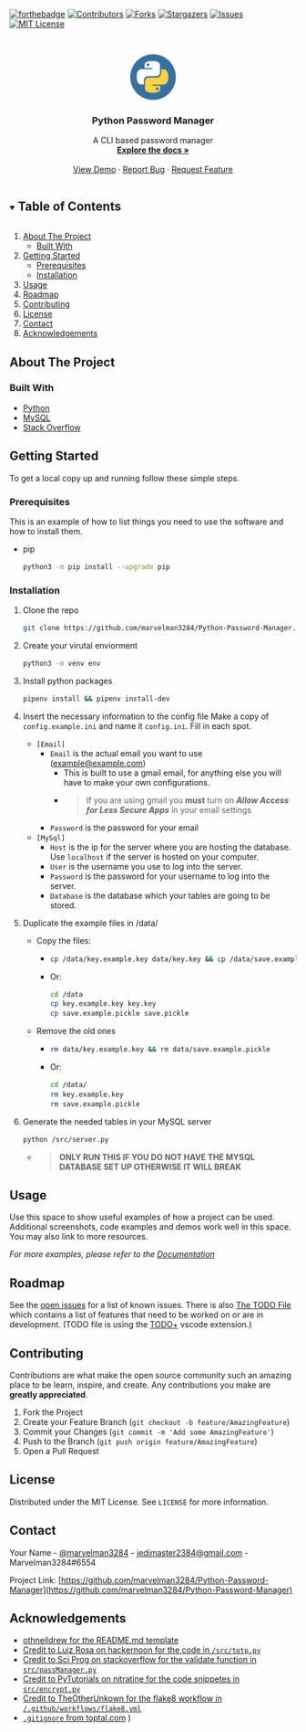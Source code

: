 <!--
*** Thanks for checking out the Best-README-Template. If you have a suggestion
*** that would make this better, please fork the repo and create a pull request
*** or simply open an issue with the tag "enhancement".
*** Thanks again! Now go create something AMAZING! :D
***
***
***
*** To avoid retyping too much info. Do a search and replace for the following:
*** marvelman3284, Python-Password-Manager, marvelman3284, jedimaster2384@gmail.com, Python Password Manager, A CLI based password manager created with python and mysq
-->



<!-- PROJECT SHIELDS -->
<!--
*** I'm using markdown "reference style" links for readability.
*** Reference links are enclosed in brackets [ ] instead of parentheses ( ).
*** See the bottom of this document for the declaration of the reference variables
*** for contributors-url, forks-url, etc. This is an optional, concise syntax you may use.
*** https://www.markdownguide.org/basic-syntax/#reference-style-links
-->
[![forthebadge](https://forthebadge.com/images/badges/made-with-python.svg)](https://www.python.org)
[![Contributors][contributors-shield]][contributors-url]
[![Forks][forks-shield]][forks-url]
[![Stargazers][stars-shield]][stars-url]
[![Issues][issues-shield]][issues-url]
[![MIT License][license-shield]][license-url]

<!-- PROJECT LOGO -->
<br />
<p align="center">
    <a href="https://github.com/marvelman3284/Python-Password-Manager">
        <img src="images/logo.png" alt="Logo" width="80" height="80">
    </a>
    <h3 align="center">Python Password Manager</h3>
    <p align="center">
        A CLI based password manager
        <br />
        <a href="https://github.com/marvelman3284/Python-Password-Manager"><strong>Explore the docs »</strong></a>
        <br />
        <br />
        <a href="https://github.com/marvelman3284/Python-Password-Manager">View Demo</a>
        ·
        <a href="https://github.com/marvelman3284/Python-Password-Manager/issues">Report Bug</a>
        ·
        <a href="https://github.com/marvelman3284/Python-Password-Manager/issues">Request Feature</a>
    </p>
</p>



<!-- TABLE OF CONTENTS -->
<details open="open">
    <summary><h2 style="display: inline-block">Table of Contents</h2></summary>
    <ol>
        <li>
            <a href="#about-the-project">About The Project</a>
            <ul>
                <li><a href="#built-with">Built With</a></li>
            </ul>
        </li>
        <li>
            <a href="#getting-started">Getting Started</a>
            <ul>
                <li><a href="#prerequisites">Prerequisites</a></li>
                <li><a href="#installation">Installation</a></li>
            </ul>
        </li>
        <li><a href="#usage">Usage</a></li>
        <li><a href="#roadmap">Roadmap</a></li>
        <li><a href="#contributing">Contributing</a></li>
        <li><a href="#license">License</a></li>
        <li><a href="#contact">Contact</a></li>
        <li><a href="#acknowledgements">Acknowledgements</a></li>
    </ol>
</details>



<!-- ABOUT THE PROJECT -->
## About The Project

### Built With

* [Python](https://python.org)
* [MySQL](https://www.mysql.com/)
* [Stack Overflow](https://stackoverflow.com/)



<!-- GETTING STARTED -->
## Getting Started

To get a local copy up and running follow these simple steps.

### Prerequisites

This is an example of how to list things you need to use the software and how to install them.
* pip
    ```sh
    python3 -m pip install --upgrade pip
    ```

### Installation

1. Clone the repo
     ```sh
     git clone https://github.com/marvelman3284/Python-Password-Manager.git
     ```
2. Create your virutal enviorment
     ```sh
     python3 -m venv env
     ```
3. Install python packages
     ```sh
     pipenv install && pipenv install-dev
     ```
4. Insert the necessary information to the config file
Make a copy of `config.example.ini` and name it `config.ini`. Fill in each spot.
   * `[Email]`
     * `Email` is the actual email you want to use (example@example.com)
       * This is built to use a gmail email, for anything else you will have to make your own configurations.
       *   > If you are using gmail you __must__ turn on **_Allow Access for Less Secure Apps_** in your email settings
     * `Password` is the password for your email
   * `[MySql]`
     * `Host` is the ip for the server where you are hosting the database. Use `localhost` if the server is hosted on your computer.
     * `User` is the username you use to log into the server.
     * `Password` is the password for your username to log into the server.
     * `Database` is the database which your tables are going to be stored.

5. Duplicate the example files in /data/
    * Copy the files:
      * ```sh
        cp /data/key.example.key data/key.key && cp /data/save.example.pickle save.pickle```
      * Or: 
        ```sh
        cd /data
        cp key.example.key key.key
        cp save.example.pickle save.pickle
        ```
    * Remove the old ones
      * ```sh 
        rm data/key.example.key && rm data/save.example.pickle
        ```
      * Or:
        ```sh 
        cd /data/
        rm key.example.key
        rm save.example.pickle
        ```
6. Generate the needed tables in your MySQL server
    ```sh
    python /src/server.py
    ```
    * > **ONLY RUN THIS IF YOU DO NOT HAVE THE MYSQL DATABASE SET UP OTHERWISE IT WILL BREAK**


<!-- USAGE EXAMPLES -->
## Usage

Use this space to show useful examples of how a project can be used. Additional screenshots, code examples and demos work well in this space. You may also link to more resources.

_For more examples, please refer to the [Documentation](https://example.com)_



<!-- ROADMAP -->
## Roadmap

See the [open issues](https://github.com/marvelman3284/Python-Password-Manager/issues) for a list of known issues.
There is also [The TODO File](https://github.com/marvelman3284/Python-Password-Manager/TODO) which contains a list of features that need to be worked on or are in development. (TODO file is using the [TODO+](https://marketplace.visualstudio.com/items?itemName=fabiospampinato.vscode-todo-plus) vscode extension.) 


<!-- CONTRIBUTING -->
## Contributing

Contributions are what make the open source community such an amazing place to be learn, inspire, and create. Any contributions you make are **greatly appreciated**.

1. Fork the Project
2. Create your Feature Branch (`git checkout -b feature/AmazingFeature`)
3. Commit your Changes (`git commit -m 'Add some AmazingFeature'`)
4. Push to the Branch (`git push origin feature/AmazingFeature`)
5. Open a Pull Request



<!-- LICENSE -->
## License

Distributed under the MIT License. See `LICENSE` for more information.



<!-- CONTACT -->
## Contact

Your Name - [@marvelman3284](https://twitter.com/marvelman3284) - jedimaster2384@gmail.com - Marvelman3284#6554

Project Link: [https://github.com/marvelman3284/Python-Password-Manager](https://github.com/marvelman3284/Python-Password-Manager)



<!-- ACKNOWLEDGEMENTS -->
## Acknowledgements

* [othneildrew for the README.md template](https://github.com/othneildrew/Best-README-Template/blob/master/BLANK_README.md)
* [Credit to Luiz Rosa on hackernoon for the code in `/src/totp.py`](https://hackernoon.com/implementing-2fa-how-time-based-one-time-password-actually-works-with-python-examples-cm1m3ywt)
* [Credit to Sci Prog on stackoverflow for the validate function in `src/passManager.py`](https://stackoverflow.com/questions/35857967/python-password-requirement-program)
* [Credit to PyTutorials on nitratine for the code snippetes in `src/encrypt.py`](https://nitratine.net/blog/post/encryption-and-decryption-in-python/)
* [Credit to TheOtherUnkown for the flake8 workflow in `/.github/workflows/flake8.yml`](https://github.com/TheOtherUnknown/Malcolm-next/blob/master/.github/workflows/flake8.yml)
* [`.gitignore` from toptal.com](https://www.toptal.com/developers/gitignore/api/python,vscode,archlinuxpackages)
)





<!-- MARKDOWN LINKS & IMAGES -->
<!-- https://www.markdownguide.org/basic-syntax/#reference-style-links -->
[contributors-shield]: https://img.shields.io/github/contributors/marvelman3284/Python-Password-Manager.svg?style=for-the-badge
[contributors-url]: https://github.com/marvelman3284/Python-Password-Manager/graphs/contributors
[forks-shield]: https://img.shields.io/github/forks/marvelman3284/Python-Password-Manager.svg?style=for-the-badge
[forks-url]: https://github.com/marvelman3284/Python-Password-Manager/network/members
[stars-shield]: https://img.shields.io/github/stars/marvelman3284/Python-Password-Manager.svg?style=for-the-badge
[stars-url]: https://github.com/marvelman3284/Python-Password-Manager/stargazers
[issues-shield]: https://img.shields.io/github/issues/marvelman3284/Python-Password-Manager.svg?style=for-the-badge
[issues-url]: https://github.com/marvelman3284/Python-Password-Manager/issues
[license-shield]: https://img.shields.io/github/license/marvelman3284/Python-Password-Manager.svg?style=for-the-badge
[license-url]: https://github.com/marvelman3284/Python-Password-Manager/blob/master/LICENSE.txt
